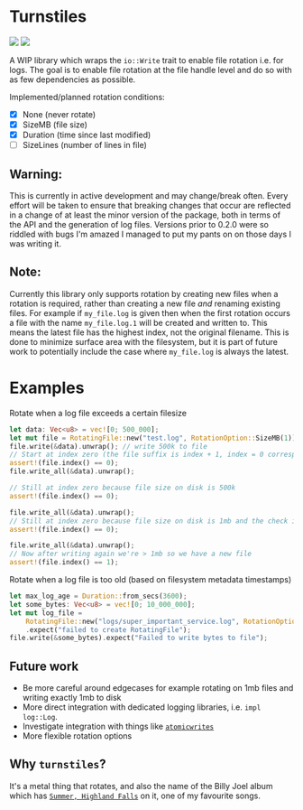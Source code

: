 # Turnstiles

<a href="https://github.com/Zylatis/turnstiles/actions/workflows/rust.yml"><img src="https://github.com/Zylatis/turnstiles/actions/workflows/rust.yml/badge.svg" /></a>
<a href="https://crates.io/crates/turnstiles"><img src="https://raster.shields.io/crates/v/turnstiles.png" /></a>

A WIP library which wraps the `io::Write` trait to enable file rotation i.e. for logs. The goal is to enable file rotation at the file handle level and do so with as few dependencies as possible.

Implemented/planned rotation conditions:
- [x] None (never rotate)
- [x] SizeMB (file size)
- [x] Duration (time since last modified)
- [ ] SizeLines (number of lines in file) 

## Warning:
This is currently in active development and may change/break often. Every effort will be taken to ensure that breaking changes that occur are reflected in a change of at least the minor version of the package, both in terms of the API and the generation of log files. Versions prior to 0.2.0 were so riddled with bugs I'm amazed I managed to put my pants on on those days I was writing it.

## Note:
Currently this library only supports rotation by creating new files when a rotation is required, rather than creating a new file _and_ renaming existing files.
For example if `my_file.log` is given then when the first rotation occurs a file with the name `my_file.log.1` will be created and written to. This means the latest file has the highest index, not the original filename. This is done to minimize surface area with the filesystem, but it is part of future work to potentially include the case where `my_file.log` is always the latest. 

# Examples
Rotate when a log file exceeds a certain filesize

```rust
let data: Vec<u8> = vec![0; 500_000];
let mut file = RotatingFile::new("test.log", RotationOption::SizeMB(1)).unwrap();
file.write(&data).unwrap(); // write 500k to file
// Start at index zero (the file suffix is index + 1, index = 0 corresponds to only the original file being present)
assert!(file.index() == 0);
file.write_all(&data).unwrap();

// Still at index zero because file size on disk is 500k
assert!(file.index() == 0);

file.write_all(&data).unwrap();
// Still at index zero because file size on disk is 1mb and the check is > not >=
assert!(file.index() == 0);

file.write_all(&data).unwrap();
// Now after writing again we're > 1mb so we have a new file
assert!(file.index() == 1);
```

Rotate when a log file is too old (based on filesystem metadata timestamps)

```rust
let max_log_age = Duration::from_secs(3600);
let some_bytes: Vec<u8> = vec![0; 10_000_000];
let mut log_file =
    RotatingFile::new("logs/super_important_service.log", RotationOption::Duration(max_log_age))
    .expect("failed to create RotatingFile");
file.write(&some_bytes).expect("Failed to write bytes to file");
```

## Future work
- Be more careful around edgecases for example rotating on 1mb files and writing exactly 1mb to disk
- More direct integration with dedicated logging libraries, i.e. `impl log::Log`.
- Investigate integration with things like [`atomicwrites`](https://crates.io/crates/atomicwrites)
- More flexible rotation options
## Why `turnstiles`?
It's a metal thing that rotates, and also the name of the Billy Joel album which has [`Summer, Highland Falls`](https://youtu.be/WsNhuJypNjM) on it, one of my favourite songs.